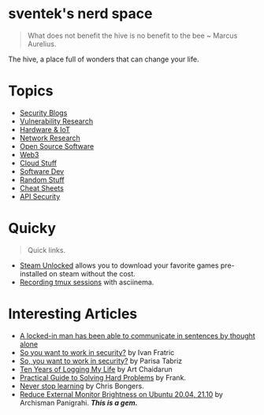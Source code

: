 # sventek's nerd space

> What does not benefit the hive is no benefit to the bee ~ Marcus Aurelius.

The hive, a place full of wonders that can change your life.

# Topics

- [Security Blogs](./wiki/security.md)
- [Vulnerability Research](./wiki/VulnResearch.md)
- [Hardware & IoT](./wiki/hardware.md)
- [Network Research](./wiki/nr.md)
- [Open Source Software](./wiki/OSS.md)
- [Web3](./wiki/web3.md)
- [Cloud Stuff](./wiki/cloud.md)
- [Software Dev](./wiki/code.md)
- [Random Stuff](./wiki/ps.md)
- [Cheat Sheets](./wiki/cs.md)
- [API Security](./wiki/api.md)

# Quicky

> Quick links.

- [Steam Unlocked](https://steamunlocked.net/) allows you to download your favorite games pre-installed on steam without the cost.
- [Recording tmux sessions](https://github.com/asciinema/asciinema/wiki/Recording-tmux-session) with asciinema.

# Interesting Articles

- [A locked-in man has been able to communicate in sentences by thought alone](https://www.technologyreview.com/2022/03/22/1047664/locked-in-patient-bci-communicate-in-sentences/)
- [So you want to work in security?](https://ifsec.blogspot.com/2018/02/so-you-want-to-work-in-security-and-for.html?m=1) by Ivan Fratric
- [So, you want to work in security?](https://www.freecodecamp.org/news/so-you-want-to-work-in-security-bc6c10157d23) by Parisa Tabriz
- [Ten Years of Logging My Life](https://chaidarun.com/ten-years-of-logging-my-life) by Art Chaidarun
- [Practical Guide to Solving Hard Problems](https://praeclarum.org/2022/02/19/hard-problems.html) by Frank.
- [Never stop learning](https://h.daily-dev-tips.com/never-stop-learning) by Chris Bongers.
- [Reduce External Monitor Brightness on Ubuntu 20.04, 21.10](https://techstoriesindia.blogspot.com/2020/05/reduce-external-monitor-brightness-ubuntu-linux.html#:~:text=However%2C%20In%20Ubuntu%2C%20you%20can,be%20using%20to%20achieve%20this.&text=To%20change%20the%20brightness%20enter,brightness%200.5%20and%20press%20Enter.) by Archisman Panigrahi. ***This is a gem.***
